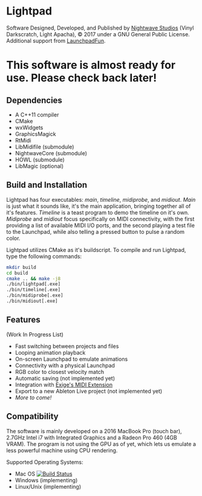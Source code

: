 # Lightpad
Software Designed, Developed, and Published by [Nightwave Studios](https://www.nightwave.co) (Vinyl Darkscratch, Light Apacha), © 2017 under a GNU General Public License.
Additional support from [LaunchpadFun](http://www.launchpadfun.com/en/).

# This software is almost ready for use.  Please check back later!

## Dependencies
- A C++11 compiler
- CMake
- wxWidgets
- GraphicsMagick
- RtMidi
- LibMidifile (submodule)
- NightwaveCore (submodule)
- HOWL (submodule)
- LibMagic (optional)

## Build and Installation
Lightpad has four executables: _main_, _timeline_, _midiprobe_, and _midiout_.  _Main_ is just what it sounds like, it's the main application, bringing together all of it's features.  _Timeline_ is a teast program to demo the timeline on it's own.  _Midiprobe_ and _midiout_ focus specifically on MIDI connectivity, with the first providing a list of available MIDI I/O ports, and the second playing a test file to the Launchpad, while also telling a pressed button to pulse a random color.

Lightpad utilizes CMake as it's buildscript.  To compile and run Lightpad, type the following commands:

```bash
mkdir build
cd build
cmake .. && make -j8
./bin/lightpad[.exe]
./bin/timeline[.exe]
./bin/midiprobe[.exe]
./bin/midiout[.exe]
```

## Features
(Work In Progress List)

- Fast switching between projects and files
- Looping animation playback
- On-screen Launchpad to emulate animations
- Connectivity with a physical Launchpad
- RGB color to closest velocity match
- Automatic saving (not implemented yet)
- Integration with [Exige's MIDI Extension](http://forum.launchpad-pro.com/viewtopic.php?pid=35098)
- Export to a new Ableton Live project (not implemented yet)
- *More to come!*

## Compatibility
The software is mainly developed on a 2016 MacBook Pro (touch bar), 2.7GHz Intel i7 with Integrated Graphics and a Radeon Pro 460 (4GB VRAM).  The program is not using the GPU as of yet, which lets us emulate a less powerful machine using CPU rendering.

Supported Operating Systems:

* Mac OS [![Build Status](https://travis-ci.org/VaduNightwave/lightpad.svg?branch=master)](https://travis-ci.org/VaduNightwave/lightpad)
* Windows (implementing)
* Linux/Unix (implementing)
